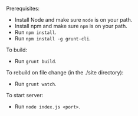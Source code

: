 Prerequisites:
- Install Node and make sure `node` is on your path.
- Install npm and make sure `npm` is on your path.
- Run `npm install`.
- Run `npm install -g grunt-cli`.

To build:
- Run `grunt build`.

To rebuild on file change (in the ./site directory):
- Run `grunt watch`.

To start server:
- Run `node index.js <port>`.
